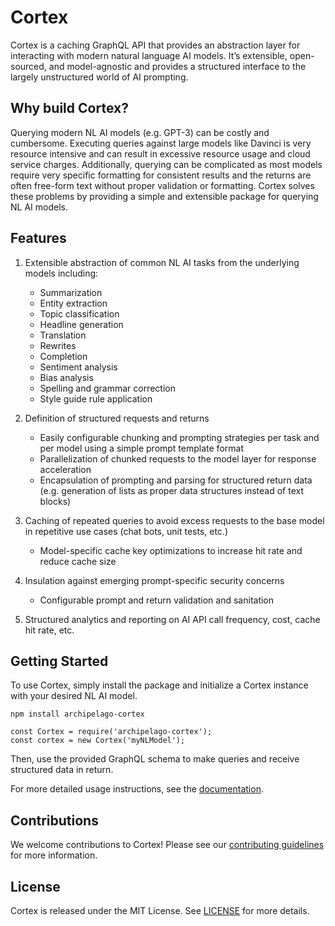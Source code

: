# Cortex

Cortex is a caching GraphQL API that provides an abstraction layer for interacting with modern natural language AI models. It’s extensible, open-sourced, and model-agnostic and provides a structured interface to the largely unstructured world of AI prompting.

## Why build Cortex?

Querying modern NL AI models (e.g. GPT-3) can be costly and cumbersome. Executing queries against large models like Davinci is very resource intensive and can result in excessive resource usage and cloud service charges. Additionally, querying can be complicated as most models require very specific formatting for consistent results and the returns are often free-form text without proper validation or formatting. Cortex solves these problems by providing a simple and extensible package for querying NL AI models.

## Features

1. Extensible abstraction of common NL AI tasks from the underlying models including:
   - Summarization
   - Entity extraction
   - Topic classification
   - Headline generation
   - Translation
   - Rewrites
   - Completion
   - Sentiment analysis
   - Bias analysis
   - Spelling and grammar correction
   - Style guide rule application

2. Definition of structured requests and returns
   - Easily configurable chunking and prompting strategies per task and per model using a simple prompt template format
   - Parallelization of chunked requests to the model layer for response acceleration
   - Encapsulation of prompting and parsing for structured return data (e.g. generation of lists as proper data structures instead of text blocks)

3. Caching of repeated queries to avoid excess requests to the base model in repetitive use cases (chat bots, unit tests, etc.)
   - Model-specific cache key optimizations to increase hit rate and reduce cache size
5. Insulation against emerging prompt-specific security concerns
   - Configurable prompt and return validation and sanitation
7. Structured analytics and reporting on AI API call frequency, cost, cache hit rate, etc.

## Getting Started

To use Cortex, simply install the package and initialize a Cortex instance with your desired NL AI model.

```
npm install archipelago-cortex
```

```
const Cortex = require('archipelago-cortex');
const cortex = new Cortex('myNLModel');
```

Then, use the provided GraphQL schema to make queries and receive structured data in return.


For more detailed usage instructions, see the [documentation](http://cortex.archipelago.com/docs).

## Contributions

We welcome contributions to Cortex! Please see our [contributing guidelines](http://cortex.archipelago.com/contributing) for more information.

## License

Cortex is released under the MIT License. See [LICENSE](https://github.com/ALJAZEERAPLUS/cortex/blob/main/LICENSE) for more details.
